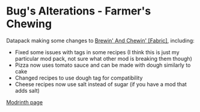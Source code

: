# Bug's Alterations - Farmer's Chewing
Datapack making some changes to [Brewin' And Chewin' \[Fabric\]](https://modrinth.com/mod/brewin-and-chewin-fabric), including:
 - Fixed some issues with tags in some recipes (I think this is just my particular mod pack, not sure what other mod is breaking them though)
 - Pizza now uses tomato sauce and can be made with dough similarly to cake
 - Changed recipes to use dough tag for compatibility
 - Cheese recipes now use salt instead of sugar (if you have a mod that adds salt)

[Modrinth page](https://modrinth.com/datapack/bugs-alterations-farmers-chewing)
